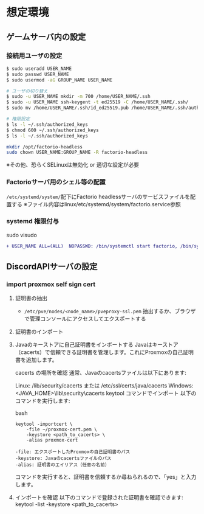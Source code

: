 # 想定環境
## ゲームサーバ内の設定
### 接続用ユーザの設定
```bash
$ sudo useradd USER_NAME
$ sudo passwd USER_NAME
$ sudo usermod -aG GROUP_NAME USER_NAME

# ユーザの切り替え
$ sudo -u USER_NAME mkdir -m 700 /home/USER_NAME/.ssh
$ sudo -u USER_NAME ssh-keygent -t ed25519 -C /home/USER_NAME/.ssh/
$ sudo mv /home/USER_NAME/.ssh/id_ed25519.pub /home/USER_NAME/.ssh/authorized_keys

# 権限設定
$ ls -l ~/.ssh/authorized_keys
$ chmod 600 ~/.ssh/authorized_keys
$ ls -l ~/.ssh/authorized_keys

mkdir /opt/factorio-headless
sudo chown USER_NAME:GROUP_NAME -R factorio-headless
```
※その他、恐らくSELinuxは無効化 or 適切な設定が必要

### Factorioサーバ用のシェル等の配置
`/etc/systemd/system/`配下にFactorio headlessサーバのサービスファイルを配置する
※ファイル内容はlinux/etc/systemd/system/factorio.service参照

### systemd 権限付与
sudo visudo
```diff
+ USER_NAME ALL=(ALL)  NOPASSWD: /bin/systemctl start factorio, /bin/systemctl stop factorio
```

## DiscordAPIサーバの設定
### import proxmox self sign cert
1. 証明書の抽出
    * `/etc/pve/nodes/<node_name>/pveproxy-ssl.pem` 抽出するか、ブラウザで管理コンソールにアクセスしてエクスポートする
1. 証明書のインポート
1. Javaのキーストアに自己証明書をインポートする
    Javaはキーストア（cacerts）で信頼できる証明書を管理します。これにProxmoxの自己証明書を追加します。

    cacerts の場所を確認 通常、Javaのcacertsファイルは以下にあります:

    Linux: /lib/security/cacerts または /etc/ssl/certs/java/cacerts
    Windows: <JAVA_HOME>\lib\security\cacerts
    keytool コマンドでインポート 以下のコマンドを実行します:

    bash
    ```
    keytool -importcert \
        -file ~/proxmox-cert.pem \
        -keystore <path_to_cacerts> \
        -alias proxmox-cert
    
    -file: エクスポートしたProxmoxの自己証明書のパス
    -keystore: Javaのcacertsファイルのパス
    -alias: 証明書のエイリアス（任意の名前）
    ```
    コマンドを実行すると、証明書を信頼するか尋ねられるので、「yes」と入力します。

1. インポートを確認 以下のコマンドで登録された証明書を確認できます:
keytool -list -keystore <path_to_cacerts>